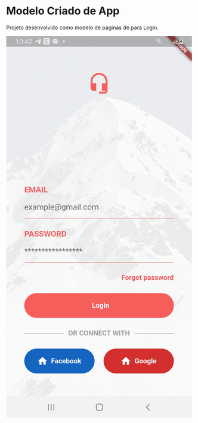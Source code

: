 # Modelo Criado de App 

Projeto desenvolvido como modelo de paginas de para Login.


<img src="/images/Login.jpg">



